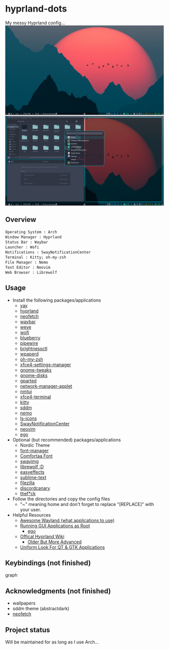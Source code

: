 # hyprland-dots
My messy Hyprland config...
![Hyprland Desktop](/images/screenshot1.png "Desktop")
![What Workflow Might Look Like...](/images/screenshot2.png "Desktop with apps")
## Overview

    Operating System : Arch
    Window Manager : Hyprland
    Status Bar : Waybar
    Launcher : Wofi
    Notifications : SwayNotificationCenter
    Terminal : Kitty; oh-my-zsh
    File Manager : Nemo
    Text Editor : Neovim
    Web Browser : Librewolf
## Usage
- Install the following packages/applications
    - [yay](https://github.com/Jguer/yay)
    - [hyprland](https://wiki.hyprland.org/Getting-Started/Installation/)
    - [neofetch](https://archlinux.org/packages/community/any/neofetch/)
    - [waybar](https://archlinux.org/packages/community/x86_64/waybar/)
    - [weye](https://aur.archlinux.org/packages/weye)
    - [wofi](https://archlinux.org/packages/community/x86_64/wofi/)
    - [blueberry](https://archlinux.org/packages/community/any/blueberry/)
    - [pipewire](https://archlinux.org/packages/extra/x86_64/pipewire/)
    - [brightnessctl](https://aur.archlinux.org/packages/brightnessctl-git)
    - [wpaperd](https://aur.archlinux.org/packages/wpaperd)
    - [oh-my-zsh](https://ohmyz.sh/)
    - [xfce4-settings-manager](https://archlinux.org/packages/extra/x86_64/xfce4-settings/)
    - [gnome-tweaks](https://archlinux.org/packages/extra/any/gnome-tweaks/)
    - [gnome-disks](https://archlinux.org/packages/extra/x86_64/gnome-disk-utility/)
    - [gparted](https://archlinux.org/packages/extra/x86_64/gparted/)
    - [network-manager-applet](https://wiki.archlinux.org/title/NetworkManager)
    - [nmtui](https://wiki.archlinux.org/title/NetworkManager)
    - [xfce4-terminal](https://archlinux.org/packages/extra/x86_64/xfce4-terminal/)
    - [kitty](https://archlinux.org/packages/community/x86_64/kitty/)
    - [sddm](https://archlinux.org/packages/extra/x86_64/sddm/)
    - [nemo](https://archlinux.org/packages/community/x86_64/nemo/t)
    - [ls-icons](https://github.com/sebastiencs/ls-icons)
    - [SwayNotificationCenter](https://github.com/ErikReider/SwayNotificationCenter)
    - [neovim](https://archlinux.org/packages/community/x86_64/neovim/)
    - [ego](https://github.com/intgr/ego)
- Optional (but recommended) packages/applications
    - Nordic Theme
    - [font-manager](https://aur.archlinux.org/packages/font-manager-git)
    - [Comfortaa Font](https://fonts.google.com/specimen/Comfortaa)
    - [swayimg](https://github.com/artemsen/swayimg)
    - [librewolf :D](https://librewolf.net/installation/arch/)
    - [easyeffects](https://archlinux.org/packages/community/x86_64/easyeffects/)
    - [sublime-text](https://www.sublimetext.com/docs/linux_repositories.html)
    - [filezilla](https://archlinux.org/packages/community/x86_64/filezilla/)
    - [discordcanary](https://archlinux.org/packages/community/x86_64/discord-canary/)
    - [thef*ck](https://github.com/nvbn/thefuck)
- Follow the directories and copy the config files
    - "~" meaning home and don't forget to replace "[REPLACE]" with your user.
- Helpful Resources
    - [Awesome Wayland (what applications to use)](https://github.com/natpen/awesome-wayland)
    - [Running GUI Applications as Root](https://wiki.archlinux.org/title/Running_GUI_applications_as_root)
        - [ego](https://github.com/intgr/ego) 
    - [Offical Hyprland Wiki](https://wiki.hyprland.org/Configuring/Basic-Config/)
        - [Older But More Advanced](https://github.com/hyprwm/Hyprland/wiki/Advanced-config)
    - [Uniform Look For QT & GTK Applications](https://wiki.archlinux.org/title/Uniform_look_for_Qt_and_GTK_applications)
## Keybindings (not finished)
graph

## Acknowledgments (not finished)
- wallpapers
- sddm theme (abstractdark)
- [neofetch](https://github.com/chick2d/neofetch-themes)

## Project status
Will be maintained for as long as I use Arch...
